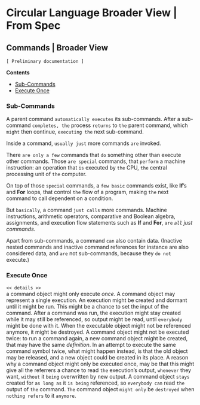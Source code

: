 Circular Language Broader View | From Spec
==========================================

Commands | Broader View
------------------------

`[ Preliminary documentation ]`

__Contents__

- [Sub-Commands](#sub-commands)
- [Execute Once](#execute-once)

### Sub-Commands

A parent command `automatically executes` its sub-commands. After a sub-command `completes, the` process `returns` to `the` parent command, which `might` then continue, `executing the` next sub-command.

Inside a command, `usually just` more commands `are` invoked.

There `are only a few` commands that `do` something other than execute other commands. Those `are special` commands, that `perform` a machine instruction: an operation that `is` executed by `the` CPU, `the` central processing unit of `the` computer.

On top of those `special` commands, a `few basic` commands exist, like __If__’s and __For__ loops, that control `the` flow of a program, making `the` next command to call dependent on a condition.

But `basically`, a command `just calls` more commands. Machine instructions, arithmetic operators, comparative and Boolean algebra, assignments, and execution flow statements such as __If__ and __For__, `are` *`all` just commands*.

Apart from sub-commands, a command `can` also contain data.
(Inactive nested commands and inactive command references for instance are also considered data, and `are` not sub-commands, because they `do not` execute.)

### Execute Once

`<< details >>`  
a command object might only execute *once*. A command object may represent a single execution. An execution might be created and dormant until it might be run. This might be a chance to set the input of the command. After a command was run, the execution might stay created while it may still be referenced, so output might be read, until `everybody` might be done with it. When the executable object might not be referenced anymore, it might be destroyed. A command object might not be executed twice: to run a command again, a new command object might be created, that may have the same *definition*. In an attempt to execute the same command symbol twice, what might happen instead, is that the old object may be released, and a new object could be created in its place. A reason why a command object might only be executed once, may be that this might give all the referrers a chance to read `the` execution’s output, `whenever` they want, `without` it `being` overwritten by new output. A command object `stays` created for `as long as` it `is being` referenced, so `everybody can` read `the` output of `the` command. `The` command object `might only` be `destroyed` when `nothing refers` to it `anymore`.